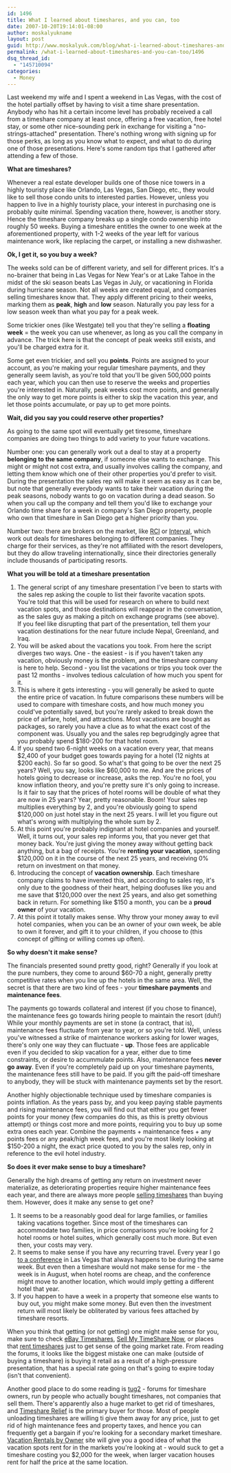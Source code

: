 ```yaml
---
id: 1496
title: What I learned about timeshares, and you can, too
date: 2007-10-20T19:14:01-08:00
author: moskalyukname
layout: post
guid: http://www.moskalyuk.com/blog/what-i-learned-about-timeshares-and-you-can-too/1496
permalink: /what-i-learned-about-timeshares-and-you-can-too/1496
dsq_thread_id:
  - "145710094"
categories:
  - Money
---
```

Last weekend my wife and I spent a weekend in Las Vegas, with the cost of the hotel partially offset by having to visit a time share presentation. Anybody who has hit a certain income level has probably received a call from a timeshare company at least once, offering a free vacation, free hotel stay, or some other nice-sounding perk in exchange for visiting a "no-strings-attached" presentation. There's nothing wrong with signing up for those perks, as long as you know what to expect, and what to do during one of those presentations. Here's some random tips that I gathered after attending a few of those.

**What are timeshares?** 

Whenever a real estate developer builds one of those nice towers in a highly touristy place like Orlando, Las Vegas, San Diego, etc., they would like to sell those condo units to interested parties. However, unless you happen to live in a highly touristy place, your interest in purchasing one is probably quite minimal. Spending vacation there, however, is another story. Hence the timeshare company breaks up a single condo ownership into roughly 50 weeks. Buying a timeshare entitles the owner to one week at the aforementioned property, with 1-2 weeks of the year left for various maintenance work, like replacing the carpet, or installing a new dishwasher.

**Ok, I get it, so you buy a week?**

The weeks sold can be of different variety, and sell for different prices. It's a no-brainer that being in Las Vegas for New Year's or at Lake Tahoe in the midst of the ski season beats Las Vegas in July, or vacationing in Florida during hurricane season. Not all weeks are created equal, and companies selling timeshares know that. They apply different pricing to their weeks, marking them as **peak**, **high** and **low** season. Naturally you pay less for a low season week than what you pay for a peak week.

Some trickier ones (like Westgate) tell you that they're selling a **floating week** = the week you can use whenever, as long as you call the company in advance. The trick here is that the concept of peak weeks still exists, and you'll be charged extra for it.

Some get even trickier, and sell you **points**. Points are assigned to your account, as you're making your regular timeshare payments, and they generally seem lavish, as you're told that you'll be given 500,000 points each year, which you can then use to reserve the weeks and properties you're interested in. Naturally, peak weeks cost more points, and generally the only way to get more points is either to skip the vacation this year, and let those points accumulate, or pay up to get more points.

**Wait, did you say you could reserve other properties?**

As going to the same spot will eventually get tiresome, timeshare companies are doing two things to add variety to your future vacations.

Number one: you can generally work out a deal to stay at a property **belonging to the same company**, if someone else wants to exchange. This might or might not cost extra, and usually involves calling the company, and letting them know which one of their other properties you'd prefer to visit. During the presentation the sales rep will make it seem as easy as it can be, but note that generally everybody wants to take their vacation during the peak seasons, nobody wants to go on vacation during a dead season. So when you call up the company and tell them you'd like to exchange your Orlando time share for a week in company's San Diego property, people who own that timeshare in San Diego get a higher priority than you.

Number two: there are brokers on the market, like [RCI](http://www.rci.com/) or [Interval](http://www.intervalworld.com/web/cs?a=5), which work out deals for timeshares belonging to different companies. They charge for their services, as they're not affiliated with the resort developers, but they do allow traveling internationally, since their directories generally include thousands of participating resorts.

**What you will be told at a timeshare presentation**

  1. The general script of any timeshare presentation I've been to starts with the sales rep asking the couple to list their favorite vacation spots. You're told that this will be used for research on where to build next vacation spots, and those destinations will reappear in the conversation, as the sales guy as making a pitch on exchange programs (see above). If you feel like disrupting that part of the presentation, tell them your vacation destinations for the near future include Nepal, Greenland, and Iraq.
  2. You will be asked about the vacations you took. From here the script diverges two ways. One - the easiest - is if you haven't taken any vacation, obviously money is the problem, and the timeshare company is here to help. Second - you list the vacations or trips you took over the past 12 months - involves tedious calculation of how much you spent for it.
  3. This is where it gets interesting - you will generally be asked to quote the entire price of vacation. In future comparisons these numbers will be used to compare with timeshare costs, and how much money you could've potentially saved, but you're rarely asked to break down the price of airfare, hotel, and attractions. Most vacations are bought as packages, so rarely you have a clue as to what the exact cost of the component was. Usually you and the sales rep begrudgingly agree that you probably spend $180-200 for that hotel room.
  4. If you spend two 6-night weeks on a vacation every year, that means $2,400 of your budget goes towards paying for a hotel (12 nights at $200 each). So far so good. So what's that going to be over the next 25 years? Well, you say, looks like $60,000 to me. And are the prices of hotels going to decrease or increase, asks the rep. You're no fool, you know inflation theory, and you're pretty sure it's only going to increase. Is it fair to say that the prices of hotel rooms will be double of what they are now in 25 years? Year, pretty reasonable. Boom! Your sales rep multiplies everything by 2, and you're obviously going to spend $120,000 on just hotel stay in the next 25 years. I will let you figure out what's wrong with multiplying the whole sum by 2.
  5. At this point you're probably indignant at hotel companies and yourself. Well, it turns out, your sales rep informs you, that you never get that money back. You're just giving the money away without getting back anything, but a bag of receipts. You're **renting your vacation**, spending $120,000 on it in the course of the next 25 years, and receiving 0% return on investment on that money.
  6. Introducing the concept of **vacation ownership**. Each timeshare company claims to have invented this, and according to sales rep, it's only due to the goodness of their heart, helping doofuses like you and me save that $120,000 over the next 25 years, and also get something back in return. For something like $150 a month, you can be a **proud owner** of your vacation.
  7. At this point it totally makes sense. Why throw your money away to evil hotel companies, when you can be an owner of your own week, be able to own it forever, and gift it to your children, if you choose to (this concept of gifting or willing comes up often).

**So why doesn't it make sense?**

The financials presented sound pretty good, right? Generally if you look at the pure numbers, they come to around $60-70 a night, generally pretty competitive rates when you line up the hotels in the same area. Well, the secret is that there are two kind of fees - your **timeshare payments** and **maintenance fees**.

The payments go towards collateral and interest (if you chose to finance), the maintenance fees go towards hiring people to maintain the resort (duh!) While your monthly payments are set in stone (a contract, that is), maintenance fees fluctuate from year to year, or so you're told. Well, unless you've witnessed a strike of maintenance workers asking for lower wages, there's only one way they can fluctuate - **up**. Those fees are applicable even if you decided to skip vacation for a year, either due to time constraints, or desire to accummulate points. Also, maintenance fees **never go away**. Even if you're completely paid up on your timeshare payments, the maintenance fees still have to be paid. If you gift the paid-off timeshare to anybody, they will be stuck with maintenance payments set by the resort.

Another highly objectionable technique used by timeshare companies is points inflation. As the years pass by, and you keep paying stable payments and rising maintenance fees, you will find out that either you get fewer points for your money (few companies do this, as this is pretty obvious attempt) or things cost more and more points, requiring you to buy up some extra ones each year. Combine the payments + maintenance fees + any points fees or any peak/high week fees, and you're most likely looking at $150-200 a night, the exact price quoted to you by the sales rep, only in reference to the evil hotel industry.

**So does it ever make sense to buy a timeshare?**

Generally the high dreams of getting any return on investment never materialize, as deteriorating properties require higher maintenance fees each year, and there are always more people [selling timeshares](http://www.sellmytimesharenow.com/searchsell.php) than buying them. However, does it make any sense to get one?

  1. It seems to be a reasonably good deal for large families, or families taking vacations together. Since most of the timeshares can accommodate two families, in price comparisons you're looking for 2 hotel rooms or hotel suites, which generally cost much more. But even then, your costs may very.
  2. It seems to make sense if you have any recurring travel. Every year I go [to a conference](http://www.moskalyuk.com/blog/category/defcon) in Las Vegas that always happens to be during the same week. But even then a timeshare would not make sense for me - the week is in August, when hotel rooms are cheap, and the conference might move to another location, which would imply getting a different hotel that year.
  3. If you happen to have a week in a property that someone else wants to buy out, you might make some money. But even then the investment return will most likely be obliterated by various fees attached by timeshare resorts.

When you think that getting (or not getting) one might make sense for you, make sure to check [eBay Timeshares](http://realestate.listings.ebay.com/Timeshares-for-Sale_W0QQcatrefZC4QQfromZR10QQfsooZ1QQfsopZ1QQftrtZ1QQftrvZ1QQsabfmtsZ1QQsacatZ15897QQsaobfmtsZinsifQQsaprchiZQQsaprcloZQQsocmdZListingItemList), [Sell My TimeShare Now](http://www.sellmytimesharenow.com/), or places that [rent timeshares](http://www.myresortnetwork.com/) just to get sense of the going market rate. From reading the forums, it looks like the biggest mistake one can make (outside of buying a timeshare) is buying it retail as a result of a high-pressure presentation, that has a special rate going on that's going to expire today (isn't that convenient).

Another good place to do some reading is [tug2](http://www.tug2.net/) - forums for timeshare owners, run by people who actually bought timeshares, not companies that sell them. There's apparently also a huge market to get rid of timeshares, and [Timeshare Relief](http://www.timesharerelief.com/) is the primary buyer for those. Most of people unloading timeshares are willing ti give them away for any price, just to get rid of high maintenance fees and property taxes, and hence you can frequently get a bargain if you're looking for a secondary market timeshare. [Vacation Rentals by Owner](http://www.vrbo.com/) site will give you a good idea of what the vacation spots rent for in the markets you're looking at - would suck to get a timeshare costing you $2,000 for the week, when larger vacation houses rent for half the price at the same location.
